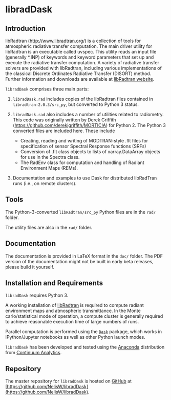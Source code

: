 # libradDask


## Introduction
libRadtran (http://www.libradtran.org/) is a collection of tools for atmospheric radiative transfer computation. 
The main driver utility for libRadtran is an executable called uvspec. This utility
reads an input file (generally *.INP) of keywords and keyword parameters that set up
and execute the radiative transfer computation. A variety of radiative transfer solvers
are provided with libRadtran, including various implementations of the classical Discrete Ordinates
Radiative Transfer (DISORT) method.
Further information and downloads are available at [libRadtran website](http://www.libradtran.org).

`libradDask` comprises three main parts:

1. `libradDask.rad` includes copies of the libRadtran files contained in `libradtran-2.0.3/src_py`, but converted to Python 3 status.

2. `libradDask.rad` also includes a number of utilities related to radiometry.  This code was originally written by Derek Griffith (https://github.com/derekjgriffith/MORTICIA) for Python 2. The Python 3 converted files are included here. These include

    - Creating, reading and writing of MODTRAN-style .flt files for specification of sensor Spectral Response functions (SRFs)
    - Conversion of .flt class objects to lists of xarray.DataArray objects for use in the Spectra class.
    - The RadEnv class for computation and handling of Radiant Environment Maps (REMs).


3. Documentation and examples to use Dask for distributed libRadTran runs (i.e., on remote clusters).


## Tools

The Python-3-converted `libRadtran/src_py` Python files are in the  `rad/` folder.

The utility files are also in the `rad/` folder.


## Documentation
The documentation is provided in LaTeX format in the `doc/` folder.
The PDF version of the documentation might not be built in early beta releases, please build it yourself.

## Installation and Requirements

`libradDask` requires Python 3.

A working installation of [libRadtran](http://www.libradtran.org) is required to compute radiant environment  maps and atmospheric transmittance. In the Monte carlo/statistical mode of operation, a compute cluster is generally required to achieve reasonable execution time of large numbers of runs.

Parallel computation is performed  using the [`Dask`](https://docs.dask.org/en/latest/) package, which works in  IPython/Jupyter notebooks as well as other Python launch modes.
 
`libradDask` has been developed and tested using the [Anaconda](https://www.continuum.io/downloads) distribution from [Continuum Analytics](https://www.continuum.io/).
 
## Repository
 The master repository for `libradDask` is  hosted on [GitHub](http://www.github.org) at 
 [https://github.com/NelisW/libradDask](https://github.com/NelisW/libradDask).
 
 
 
 

